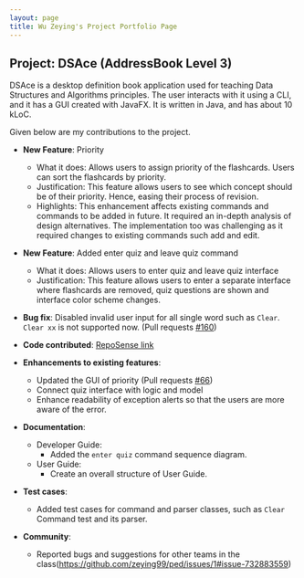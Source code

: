 ```yaml
---
layout: page
title: Wu Zeying's Project Portfolio Page
---
```


## Project: DSAce (AddressBook Level 3)

DSAce is a desktop definition book application used for teaching Data Structures and Algorithms principles. The user interacts with it using a CLI, and it has a GUI created with JavaFX.
It is written in Java, and has about 10 kLoC.

Given below are my contributions to the project.

* **New Feature**: Priority
  * What it does: Allows users to assign priority of the flashcards. Users can sort the flashcards by priority.
  * Justification: This feature allows users to see which concept should be of their priority. Hence, easing their process of revision.
  * Highlights: This enhancement affects existing commands and commands to be added in future. It required an in-depth analysis of design alternatives. The implementation too was challenging as it required changes to existing commands such add and edit.

* **New Feature**: Added enter quiz and leave quiz command
  * What it does: Allows users to enter quiz and leave quiz interface
  * Justification: This feature allows users to enter a separate interface where flashcards are removed, quiz questions are shown and interface color scheme changes.

* **Bug fix**: Disabled invalid user input for all single word such as `Clear`. `Clear xx` is not supported now. (Pull requests [\#160]())

* **Code contributed**: [RepoSense link](https://nus-cs2103-ay2021s1.github.io/tp-dashboard/#breakdown=true&search=zeying99&sort=groupTitle&sortWithin=title&since=2020-08-14&until=2020-11-09&timeframe=commit&mergegroup=&groupSelect=groupByRepos&checkedFileTypes=docs~functional-code~test-code~other)
* **Enhancements to existing features**:
  * Updated the GUI of priority (Pull requests [\#66]())
  * Connect quiz interface with logic and model
  * Enhance readability of exception alerts so that the users are more aware of the error.

* **Documentation**:
  * Developer Guide:
    * Added the `enter quiz` command sequence diagram.
  * User Guide:
    * Create an overall structure of User Guide.
  
* **Test cases**:
    * Added test cases for command and parser classes, such as `Clear` Command test and its parser.

* **Community**:
  * Reported bugs and suggestions for other teams in the class(https://github.com/zeying99/ped/issues/1#issue-732883559)
  

